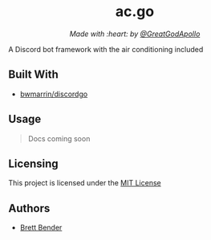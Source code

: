 <h1 align="center">ac.go</h1>
<p align="center"><i>Made with :heart: by <a href="https://github.com/GreatGodApollo">@GreatGodApollo</a></i></p>

A Discord bot framework with the air conditioning included

## Built With
- [bwmarrin/discordgo](https://github.com/bwmarrin/discordgo)

## Usage
> Docs coming soon

## Licensing

This project is licensed under the [MIT License](https://choosealicense.com/licenses/mit/)

## Authors

* [Brett Bender](https://github.com/GreatGodApollo)